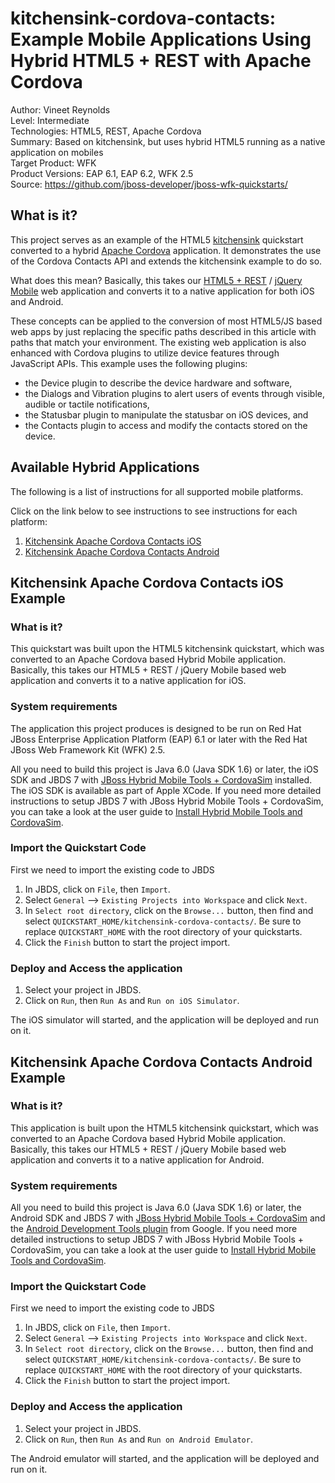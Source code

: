 kitchensink-cordova-contacts: Example Mobile Applications Using Hybrid HTML5 + REST with Apache Cordova
===============================================================================================
Author: Vineet Reynolds  
Level: Intermediate  
Technologies: HTML5, REST, Apache Cordova  
Summary: Based on kitchensink, but uses hybrid HTML5 running as a native application on mobiles  
Target Product: WFK  
Product Versions: EAP 6.1, EAP 6.2, WFK 2.5  
Source: <https://github.com/jboss-developer/jboss-wfk-quickstarts/>  

What is it?
-----------

This project serves as an example of the HTML5 [kitchensink](http://www.jboss.org/quickstarts/wfk/kitchensink-backbone/) quickstart converted to a hybrid [Apache Cordova](http://cordova.apache.org/) application. It demonstrates the use of the Cordova Contacts API and extends the kitchensink example to do so.

What does this mean? Basically, this takes our [HTML5 + REST](http://www.jboss.org/quickstarts/wfk/kitchensink-backbone/) / [jQuery Mobile](http://jquerymobile.com/) web application and converts it to a native application for both iOS and Android.

These concepts can be applied to the conversion of most HTML5/JS based web apps by just replacing the specific paths described in this article with paths that match your environment.  The existing web application is also enhanced with Cordova plugins to utilize device features through JavaScript APIs. This example uses the following plugins:

- the Device plugin to describe the device hardware and software,
- the Dialogs and Vibration plugins to alert users of events through visible, audible or tactile notifications,
- the Statusbar plugin to manipulate the statusbar on iOS devices, and
- the Contacts plugin to access and modify the contacts stored on the device.


Available Hybrid Applications
-----------------------------

The following is a list of instructions for all supported mobile platforms.

Click on the link below to see instructions to see instructions for each platform:

1. [Kitchensink Apache Cordova Contacts iOS](#kitchensink-apache-cordova-contacts-ios-example)
2. [Kitchensink Apache Cordova Contacts Android](#kitchensink-apache-cordova-contacts-android-example)



Kitchensink Apache Cordova Contacts iOS Example
-----------------------------------------------

### What is it?

This quickstart was built upon the HTML5 kitchensink quickstart, which was converted to an Apache Cordova based Hybrid Mobile application. Basically, this takes our HTML5 + REST / jQuery Mobile based web application and converts it to a native application for iOS.

### System requirements

The application this project produces is designed to be run on Red Hat JBoss Enterprise Application Platform (EAP) 6.1 or later with the Red Hat JBoss Web Framework Kit (WFK) 2.5.

All you need to build this project is Java 6.0 (Java SDK 1.6) or later, the iOS SDK and JBDS 7 with [JBoss Hybrid Mobile Tools + CordovaSim](https://access.redhat.com/site/documentation/en-US/Red_Hat_JBoss_Developer_Studio/7.1/html/User_Guide/chap-Hybrid_Mobile_Tools_and_CordovaSim_Technology_Preview.html) installed. The iOS SDK is available as part of Apple XCode. If you need more detailed instructions to setup JBDS 7 with JBoss Hybrid Mobile Tools + CordovaSim, you can take a look at the user guide to [Install Hybrid Mobile Tools and CordovaSim](https://access.redhat.com/site/documentation/en-US/Red_Hat_JBoss_Developer_Studio/7.1/html/User_Guide/Install_Hybrid_Mobile_Tools_and_CordovaSim.html).


### Import the Quickstart Code

First we need to import the existing code to JBDS

1. In JBDS, click on `File`, then `Import`.
2. Select `General` --> `Existing Projects into Workspace` and click `Next`.
3. In `Select root directory`, click on the `Browse...` button, then find and select `QUICKSTART_HOME/kitchensink-cordova-contacts/`. Be sure to replace `QUICKSTART_HOME` with the root directory of your quickstarts.
4. Click the `Finish` button to start the project import.


### Deploy and Access the application 

1. Select your project in JBDS.
2. Click on `Run`, then `Run As` and `Run on iOS Simulator`.

The iOS simulator will started, and the application will be deployed and run on it.



Kitchensink Apache Cordova Contacts Android Example
---------------------------------------------------


### What is it?

This application is built upon the HTML5 kitchensink quickstart, which was converted to an Apache Cordova based Hybrid Mobile application. Basically, this takes our HTML5 + REST / jQuery Mobile based web application and converts it to a native application for Android. 

### System requirements

All you need to build this project is Java 6.0 (Java SDK 1.6) or later, the Android SDK and JBDS 7 with [JBoss Hybrid Mobile Tools + CordovaSim](https://access.redhat.com/site/documentation/en-US/Red_Hat_JBoss_Developer_Studio/7.1/html/User_Guide/chap-Hybrid_Mobile_Tools_and_CordovaSim_Technology_Preview.html) and the [Android Development Tools plugin](http://developer.android.com/tools/sdk/eclipse-adt.html) from Google. If you need more detailed instructions to setup JBDS 7 with JBoss Hybrid Mobile Tools + CordovaSim, you can take a look at the user guide to [Install Hybrid Mobile Tools and CordovaSim](https://access.redhat.com/site/documentation/en-US/Red_Hat_JBoss_Developer_Studio/7.1/html/User_Guide/Install_Hybrid_Mobile_Tools_and_CordovaSim.html).

### Import the Quickstart Code

First we need to import the existing code to JBDS

1. In JBDS, click on `File`, then `Import`.
2. Select `General` --> `Existing Projects into Workspace` and click `Next`.
3. In `Select root directory`, click on the `Browse...` button, then find and select `QUICKSTART_HOME/kitchensink-cordova-contacts/`. Be sure to replace `QUICKSTART_HOME` with the root directory of your quickstarts.
4. Click the `Finish` button to start the project import.


### Deploy and Access the application 

1. Select your project in JBDS.
2. Click on `Run`, then `Run As` and `Run on Android Emulator`.

The Android emulator will started, and the application will be deployed and run on it.

